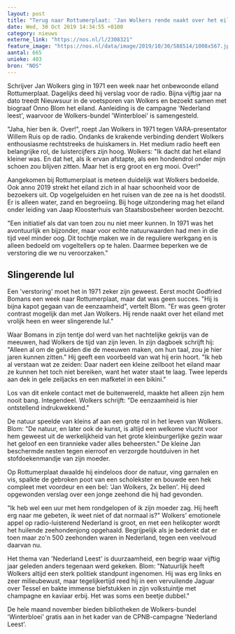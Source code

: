 ```yaml
---
layout: post
title: "Terug naar Rottumerplaat: 'Jan Wolkers rende naakt over het eiland'"
date: Wed, 30 Oct 2019 14:34:55 +0100
category: nieuws
externe_link: "https://nos.nl/l/2308321"
feature_image: "https://nos.nl/data/image/2019/10/30/588514/1008x567.jpg"
aantal: 665
unieke: 403
bron: "NOS"
---
```


<p>Schrijver Jan Wolkers ging in 1971 een week naar het onbewoonde eiland Rottumerplaat. Dagelijks deed hij verslag voor de radio. Bijna vijftig jaar na dato treedt Nieuwsuur in de voetsporen van Wolkers en bezoekt samen met biograaf Onno Blom het eiland. Aanleiding is de campagne 'Nederland leest', waarvoor de Wolkers-bundel 'Winterbloei' is samengesteld.</p>
<p>"Jaha, hier ben ik. Over!", roept Jan Wolkers in 1971 tegen VARA-presentator Willem Ruis op de radio. Ondanks de krakende verbinding dendert Wolkers enthousiasme rechtstreeks de huiskamers in. Het medium radio heeft een belangrijke rol, de luistercijfers zijn hoog. Wolkers: "Ik dacht dat het eiland kleiner was. En dat het, als ik ervan afstapte, als een hondendrol onder mijn schoen zou blijven zitten. Maar het is erg groot en erg mooi. Over!"</p>
<p>Aangekomen bij Rottumerplaat is meteen duidelijk wat Wolkers bedoelde. Ook anno 2019 strekt het eiland zich in al haar schoonheid voor de bezoekers uit. Op vogelgeluiden en het ruisen van de zee na is het doodstil. Er is alleen water, zand en begroeiing. Bij hoge uitzondering mag het eiland onder leiding van Jaap Kloosterhuis van Staatsbosbeheer worden bezocht.</p>
<p>"Een initiatief als dat van toen zou nu niet meer kunnen. In 1971 was het avontuurlijk en bijzonder, maar voor echte natuurwaarden had men in die tijd veel minder oog. Dit tochtje maken we in de reguliere werkgang en is alleen bedoeld om vogeltellers op te halen. Daarmee beperken we de verstoring die we nu veroorzaken."</p>
<h2>Slingerende lul</h2>
<p>Een 'verstoring' moet het in 1971 zeker zijn geweest. Eerst mocht Godfried Bomans een week naar Rottumerplaat, maar dat was geen succes. "Hij is bijna kapot gegaan van de eenzaamheid", vertelt Blom. "Er was geen groter contrast mogelijk dan met Jan Wolkers. Hij rende naakt over het eiland met vrolijk heen en weer slingerende lul."</p>
<p>Waar Bomans in zijn tentje dol werd van het nachtelijke gekrijs van de meeuwen, had Wolkers de tijd van zijn leven. In zijn dagboek schrijft hij: "Alleen al om de geluiden die de meeuwen maken, om hun taal, zou je hier jaren kunnen zitten." Hij geeft een voorbeeld van wat hij erin hoort. "Ik heb al verstaan wat ze zeiden: Daar nadert een kleine zeilboot het eiland maar ze kunnen het toch niet bereiken, want het water staat te laag. Twee leperds aan dek in gele zeiljacks en een mafketel in een bikini."</p>
<p>Los van dit enkele contact met de buitenwereld, maakte het alleen zijn hem nooit bang. Integendeel. Wolkers schrijft: "De eenzaamheid is hier ontstellend indrukwekkend."</p>
<p>De natuur speelde van kleins af aan een grote rol in het leven van Wolkers. Blom: "De natuur, en later ook de kunst, is altijd een welkome vlucht voor hem geweest uit de werkelijkheid van het grote kleinburgerlijke gezin waar het geloof en een tirannieke vader alles beheersten." De kleine Jan beschermde nesten tegen eierroof en verzorgde houtduiven in het stofdoekenmandje van zijn moeder.</p>
<p>Op Rottumerplaat dwaalde hij eindeloos door de natuur, ving garnalen en vis, spalkte de gebroken poot van een scholekster en bouwde een hek compleet met voordeur en een bel: 'Jan Wolkers, 2x bellen'. Hij deed opgewonden verslag over een jonge zeehond die hij had gevonden.</p>
<p>"Ik heb wel een uur met hem rondgelopen of ik zijn moeder zag. Hij heeft erg naar me gebeten, ik weet niet of dat normaal is?" Wolkers' emotionele appel op radio-luisterend Nederland is groot, en met een helikopter wordt het huilende zeehondenjong opgehaald. Begrijpelijk als je bedenkt dat er toen maar zo'n 500 zeehonden waren in Nederland, tegen een veelvoud daarvan nu.</p>
<p>Het thema van 'Nederland Leest' is duurzaamheid, een begrip waar vijftig jaar geleden anders tegenaan werd gekeken. Blom: "Natuurlijk heeft Wolkers altijd een sterk politiek standpunt ingenomen. Hij was erg links en zeer milieubewust, maar tegelijkertijd reed hij in een vervuilende Jaguar over Tessel en bakte immense biefstukken in zijn volkstuintje met champagne en kaviaar erbij. Het was soms een beetje dubbel."</p>
<p>De hele maand november bieden bibliotheken de Wolkers-bundel 'Winterbloei' gratis aan in het kader van de CPNB-campagne 'Nederland Leest'.</p>
